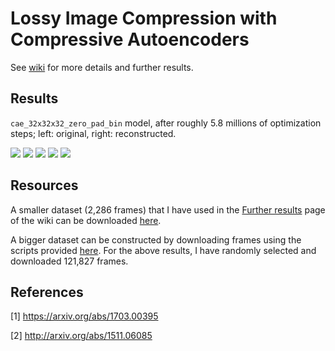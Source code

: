 # Lossy Image Compression with Compressive Autoencoders

See [wiki](https://github.com/alexandru-dinu/cae/wiki) for more details and further results.

## Results

`cae_32x32x32_zero_pad_bin` model, after roughly 5.8 millions of optimization steps;
left: original, right: reconstructed.

![](https://i.imgur.com/GWDbay4.png)
![](https://i.imgur.com/KNi7fkh.jpg)
![](https://i.imgur.com/LDSoBKb.jpg)
![](https://i.imgur.com/cBJbLKg.jpg)
![](https://i.imgur.com/ARbPB86.jpg)

## Resources

A smaller dataset (2,286 frames) that I have used in the 
[Further results](https://github.com/alexandru-dinu/cae/wiki/Further-results) 
page of the wiki can be downloaded [here](https://drive.google.com/open?id=1fnXulG9gRlZsiRVk0Nw2vSCdjYNLc4I7).

A bigger dataset can be constructed by downloading frames using the scripts provided [here](https://github.com/gsssrao/youtube-8m-videos-frames).
For the above results, I have randomly selected and downloaded 121,827 frames.

## References
[1] https://arxiv.org/abs/1703.00395

[2] http://arxiv.org/abs/1511.06085

